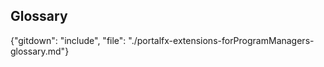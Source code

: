 ## Glossary
<!--
This document should remain identical to the glossary in portal-extensions-forProgramManagers-glossary, because they were originally the same document.
-->
  {"gitdown": "include", "file": "./portalfx-extensions-forProgramManagers-glossary.md"}
